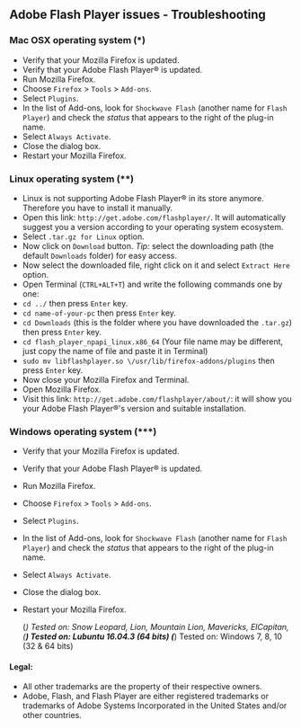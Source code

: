 ## Adobe Flash Player issues - Troubleshooting

### Mac OSX operating system (*)
* Verify that your Mozilla Firefox is updated.
* Verify that your Adobe Flash Player® is updated.
* Run Mozilla Firefox.
* Choose `Firefox` > `Tools` > `Add-ons`.
* Select `Plugins`.
* In the list of Add-ons, look for `Shockwave Flash` (another name for `Flash Player`) and check the _status_ that appears to the right of the plug-in name.
* Select `Always Activate`.
* Close the dialog box.
* Restart your Mozilla Firefox.

### Linux operating system (**)
* Linux is not supporting Adobe Flash Player® in its store anymore. Therefore you have to install it manually.
* Open this link: `http://get.adobe.com/flashplayer/`. It will automatically suggest you a version according to your operating system ecosystem.
* Select `.tar.gz for Linux` option.
* Now click on `Download` button. _Tip:_ select the downloading path (the default `Downloads` folder) for easy access.
* Now select the downloaded file, right click on it and select `Extract Here` option.
* Open Terminal (`CTRL+ALT+T`) and write the following commands one by one:
* `cd ../` then press `Enter` key.
* `cd name-of-your-pc` then press `Enter` key.
* `cd Downloads` (this is the folder where you have downloaded the `.tar.gz`) then press `Enter` key.
* `cd flash_player_npapi_linux.x86_64` (Your file name may be different, just copy the name of file and paste it in Terminal)
* `sudo mv libflashplayer.so \/usr/lib/firefox-addons/plugins` then press `Enter` key.
* Now close your Mozilla Firefox and Terminal.
* Open Mozilla Firefox. 
* Visit this link: `http://get.adobe.com/flashplayer/about/`: it will show you your Adobe Flash Player®'s version and suitable installation.

### Windows operating system (***)
* Verify that your Mozilla Firefox is updated.
* Verify that your Adobe Flash Player® is updated.
* Run Mozilla Firefox.
* Choose `Firefox` > `Tools` > `Add-ons`.
* Select `Plugins`.
* In the list of Add-ons, look for `Shockwave Flash` (another name for `Flash Player`) and check the _status_ that appears to the right of the plug-in name.
* Select `Always Activate`.
* Close the dialog box.
* Restart your Mozilla Firefox.

  (*) Tested on: Snow Leopard, Lion, Mountain Lion, Mavericks, ElCapitan, 
  (**) Tested on: Lubuntu 16.04.3 (64 bits)
  (***) Tested on: Windows 7, 8, 10 (32 & 64 bits)
  
#### Legal:
* All other trademarks are the property of their respective owners.
* Adobe, Flash, and Flash Player are either registered trademarks or trademarks of Adobe Systems Incorporated in the United States and/or other countries.